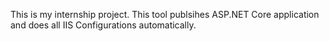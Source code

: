 This is my internship project. 
This tool publsihes ASP.NET Core application and does all IIS Configurations automatically.

